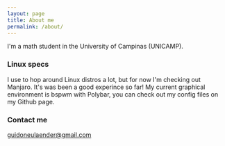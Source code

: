 ```yaml
---
layout: page
title: About me
permalink: /about/
---
```


I'm a math student in the University of Campinas (UNICAMP). 

### Linux specs

I use to hop around Linux distros a lot, but for now I'm checking out Manjaro. It's was been a good experince so far! My current graphical environment is bspwm with Polybar, you can check out my config files on my Github page.

### Contact me

[guidoneulaender@gmail.com](mailto:guidoneulaender@gmail.com)
